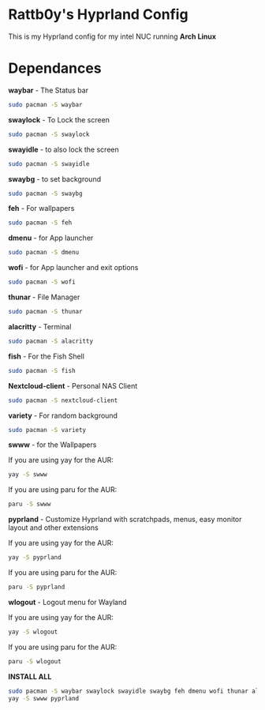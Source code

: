 # Rattb0y's Hyprland Config
This is my Hyprland config for my intel NUC running **Arch Linux**
# Dependances
**waybar** - The Status bar
```bash
sudo pacman -S waybar
```
**swaylock** - To Lock the screen
```bash
sudo pacman -S swaylock
```
**swayidle** - to also lock the screen
```bash
sudo pacman -S swayidle
```
**swaybg** - to set background
```bash
sudo pacman -S swaybg
```
**feh** - For wallpapers
```bash
sudo pacman -S feh
```
**dmenu** - for App launcher
```bash
sudo pacman -S dmenu
```
**wofi** - for App launcher and exit options
```bash
sudo pacman -S wofi
```
**thunar** - File Manager
```bash
sudo pacman -S thunar
```
**alacritty** - Terminal
```bash
sudo pacman -S alacritty
```
**fish** - For the Fish Shell
```bash
sudo pacman -S fish
```
**Nextcloud-client** - Personal NAS Client
```bash
sudo pacman -S nextcloud-client
```
**variety** - For random background
```bash
sudo pacman -S variety
```
**swww** - for the Wallpapers

If you are using yay for the AUR:
```bash
yay -S swww
```
If you are using paru for the AUR:
```bash
paru -S swww
```
**pyprland** - Customize Hyprland with scratchpads, menus, easy monitor layout and other extensions

If you are using yay for the AUR:
```bash
yay -S pyprland
```
If you are using paru for the AUR:
```bash
paru -S pyprland
```
**wlogout** - Logout menu for Wayland

If you are using yay for the AUR:
```bash
yay -S wlogout
```
If you are using paru for the AUR:
```bash
paru -S wlogout
```

**INSTALL ALL**
```bash
sudo pacman -S waybar swaylock swayidle swaybg feh dmenu wofi thunar alacritty fish nextcloud-client variety
yay -S swww pyprland
```
